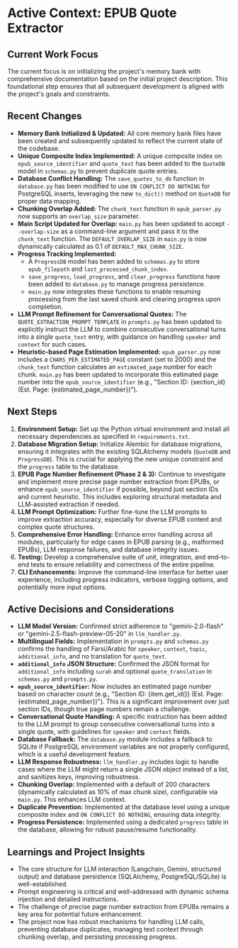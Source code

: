 # Active Context: EPUB Quote Extractor

## Current Work Focus

The current focus is on initializing the project's memory bank with comprehensive documentation based on the initial project description. This foundational step ensures that all subsequent development is aligned with the project's goals and constraints.

## Recent Changes

*   **Memory Bank Initialized & Updated:** All core memory bank files have been created and subsequently updated to reflect the current state of the codebase.
*   **Unique Composite Index Implemented:** A unique composite index on `epub_source_identifier` and `quote_text` has been added to the `QuoteDB` model in `schemas.py` to prevent duplicate quote entries.
*   **Database Conflict Handling:** The `save_quotes_to_db` function in `database.py` has been modified to use `ON CONFLICT DO NOTHING` for PostgreSQL inserts, leveraging the new `to_dict()` method on `QuoteDB` for proper data mapping.
*   **Chunking Overlap Added:** The `chunk_text` function in `epub_parser.py` now supports an `overlap_size` parameter.
*   **Main Script Updated for Overlap:** `main.py` has been updated to accept `--overlap-size` as a command-line argument and pass it to the `chunk_text` function. The `DEFAULT_OVERLAP_SIZE` in `main.py` is now dynamically calculated as 0.1 of `DEFAULT_MAX_CHUNK_SIZE`.
*   **Progress Tracking Implemented:**
    *   A `ProgressDB` model has been added to `schemas.py` to store `epub_filepath` and `last_processed_chunk_index`.
    *   `save_progress`, `load_progress`, and `clear_progress` functions have been added to `database.py` to manage progress persistence.
    *   `main.py` now integrates these functions to enable resuming processing from the last saved chunk and clearing progress upon completion.
*   **LLM Prompt Refinement for Conversational Quotes:** The `QUOTE_EXTRACTION_PROMPT_TEMPLATE` in `prompts.py` has been updated to explicitly instruct the LLM to combine consecutive conversational turns into a single `quote_text` entry, with guidance on handling `speaker` and `context` for such cases.
*   **Heuristic-based Page Estimation Implemented:** `epub_parser.py` now includes a `CHARS_PER_ESTIMATED_PAGE` constant (set to 2000) and the `chunk_text` function calculates an `estimated_page` number for each chunk. `main.py` has been updated to incorporate this estimated page number into the `epub_source_identifier` (e.g., "Section ID: {section_id} (Est. Page: {estimated_page_number})").

## Next Steps

1.  **Environment Setup:** Set up the Python virtual environment and install all necessary dependencies as specified in `requirements.txt`.
2.  **Database Migration Setup:** Initialize Alembic for database migrations, ensuring it integrates with the existing SQLAlchemy models (`QuoteDB` and `ProgressDB`). This is crucial for applying the new unique constraint and the `progress` table to the database.
3.  **EPUB Page Number Refinement (Phase 2 & 3):** Continue to investigate and implement more precise page number extraction from EPUBs, or enhance `epub_source_identifier` if possible, beyond just section IDs and current heuristic. This includes exploring structural metadata and LLM-assisted extraction if needed.
4.  **LLM Prompt Optimization:** Further fine-tune the LLM prompts to improve extraction accuracy, especially for diverse EPUB content and complex quote structures.
5.  **Comprehensive Error Handling:** Enhance error handling across all modules, particularly for edge cases in EPUB parsing (e.g., malformed EPUBs), LLM response failures, and database integrity issues.
6.  **Testing:** Develop a comprehensive suite of unit, integration, and end-to-end tests to ensure reliability and correctness of the entire pipeline.
7.  **CLI Enhancements:** Improve the command-line interface for better user experience, including progress indicators, verbose logging options, and potentially more input options.

## Active Decisions and Considerations

*   **LLM Model Version:** Confirmed strict adherence to "gemini-2.0-flash" or "gemini-2.5-flash-preview-05-20" in `llm_handler.py`.
*   **Multilingual Fields:** Implementation in `prompts.py` and `schemas.py` confirms the handling of Farsi/Arabic for `speaker`, `context`, `topic`, `additional_info`, and no translation for `quote_text`.
*   **`additional_info` JSON Structure:** Confirmed the JSON format for `additional_info` including `surah` and optional `quote_translation` in `schemas.py` and `prompts.py`.
*   **`epub_source_identifier`:** Now includes an estimated page number based on character count (e.g., "Section ID: {item.get_id()} (Est. Page: {estimated_page_number})"). This is a significant improvement over just section IDs, though true page numbers remain a challenge.
*   **Conversational Quote Handling:** A specific instruction has been added to the LLM prompt to group consecutive conversational turns into a single quote, with guidelines for `speaker` and `context` fields.
*   **Database Fallback:** The `database.py` module includes a fallback to SQLite if PostgreSQL environment variables are not properly configured, which is a useful development feature.
*   **LLM Response Robustness:** `llm_handler.py` includes logic to handle cases where the LLM might return a single JSON object instead of a list, and sanitizes keys, improving robustness.
*   **Chunking Overlap:** Implemented with a default of 200 characters (dynamically calculated as 10% of max chunk size), configurable via `main.py`. This enhances LLM context.
*   **Duplicate Prevention:** Implemented at the database level using a unique composite index and `ON CONFLICT DO NOTHING`, ensuring data integrity.
*   **Progress Persistence:** Implemented using a dedicated `progress` table in the database, allowing for robust pause/resume functionality.

## Learnings and Project Insights

*   The core structure for LLM interaction (Langchain, Gemini, structured output) and database persistence (SQLAlchemy, PostgreSQL/SQLite) is well-established.
*   Prompt engineering is critical and well-addressed with dynamic schema injection and detailed instructions.
*   The challenge of precise page number extraction from EPUBs remains a key area for potential future enhancement.
*   The project now has robust mechanisms for handling LLM calls, preventing database duplicates, managing text context through chunking overlap, and persisting processing progress.
